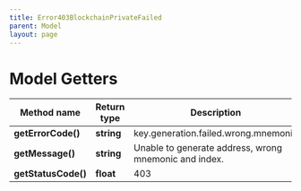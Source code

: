 ```yaml
---
title: Error403BlockchainPrivateFailed
parent: Model
layout: page
---
```


# Model Getters

Method name | Return type | Description | Notes
------------ | ------------- | ------------- | -------------
**getErrorCode()** | **string** | key.generation.failed.wrong.mnemonic |
**getMessage()** | **string** | Unable to generate address, wrong mnemonic and index. |
**getStatusCode()** | **float** | 403 |

